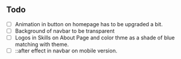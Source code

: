 ## Todo
- [ ] Animation in button on homepage has to be upgraded a bit. 
- [ ] Background of navbar to be transparent
- [ ] Logos in Skills on About Page and color thme as a shade of blue matching with theme.
- [ ] ::after effect in navbar on mobile version. 